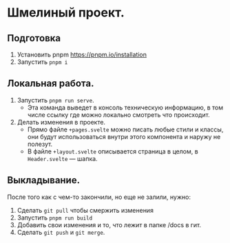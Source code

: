 # Шмелиный проект.
## Подготовка
1. Установить pnpm https://pnpm.io/installation
2. Запустить `pnpm i`

## Локальная работа.
1. Запустить `pnpm run serve`.
   - Эта команда выведет в консоль техническую информацию, в том числе ссылку где можно локально смотреть что происходит.
2. Делать изменения в проекте.
   - Прямо файле `+pages.svelte` можно писать любые стили и классы, они будут использоваться внутри этого компонента и наружу не полезут.
   - В файле `+layout.svelte` описывается страница в целом, в `Header.svelte` — шапка.

## Выкладывание.
После того как с чем-то закончили, но еще не залили, нужно:
1. Сделать `git pull` чтобы смержить изменения
2. Запустить `pnpm run build`
3. Добавить свои изменения и то, что лежит в папке /docs в гит.
4. Сделать `git push` и `git merge`.
